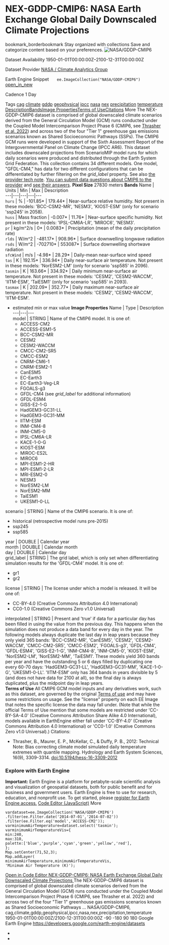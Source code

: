  
#  NEX-GDDP-CMIP6: NASA Earth Exchange Global Daily Downscaled Climate Projections 
bookmark_borderbookmark Stay organized with collections  Save and categorize content based on your preferences.
![NASA/GDDP-CMIP6](https://developers.google.com/earth-engine/datasets/images/NASA/NASA_GDDP-CMIP6_sample.png) 

Dataset Availability
    1950-01-01T00:00:00Z–2100-12-31T00:00:00Z 

Dataset Provider
     [ NASA / Climate Analytics Group ](https://www.nccs.nasa.gov/services/data-collections/land-based-products/nex-gddp-cmip6) 

Earth Engine Snippet
     `    ee.ImageCollection("NASA/GDDP-CMIP6")   ` [ open_in_new ](https://code.earthengine.google.com/?scriptPath=Examples:Datasets/NASA/NASA_GDDP-CMIP6) 

Cadence
    1 Day 

Tags
     [cag](https://developers.google.com/earth-engine/datasets/tags/cag) [climate](https://developers.google.com/earth-engine/datasets/tags/climate) [gddp](https://developers.google.com/earth-engine/datasets/tags/gddp) [geophysical](https://developers.google.com/earth-engine/datasets/tags/geophysical) [ipcc](https://developers.google.com/earth-engine/datasets/tags/ipcc) [nasa](https://developers.google.com/earth-engine/datasets/tags/nasa) [nex](https://developers.google.com/earth-engine/datasets/tags/nex) [precipitation](https://developers.google.com/earth-engine/datasets/tags/precipitation) [temperature](https://developers.google.com/earth-engine/datasets/tags/temperature)
[Description](https://developers.google.com/earth-engine/datasets/catalog/NASA_GDDP-CMIP6#description)[Bands](https://developers.google.com/earth-engine/datasets/catalog/NASA_GDDP-CMIP6#bands)[Image Properties](https://developers.google.com/earth-engine/datasets/catalog/NASA_GDDP-CMIP6#image-properties)[Terms of Use](https://developers.google.com/earth-engine/datasets/catalog/NASA_GDDP-CMIP6#terms-of-use)[Citations](https://developers.google.com/earth-engine/datasets/catalog/NASA_GDDP-CMIP6#citations) More
The NEX-GDDP-CMIP6 dataset is comprised of global downscaled climate scenarios derived from the General Circulation Model (GCM) runs conducted under the Coupled Model Intercomparison Project Phase 6 (CMIP6, see [Thrasher et al. 2022](https://doi.org/10.7917/OFSG3345)) and across two of the four "Tier 1" greenhouse gas emissions scenarios known as Shared Socioeconomic Pathways (SSPs).
The CMIP6 GCM runs were developed in support of the Sixth Assessment Report of the Intergovernmental Panel on Climate Change (IPCC AR6). This dataset includes downscaled projections from ScenarioMIP model runs for which daily scenarios were produced and distributed through the Earth System Grid Federation.
This collection contains 34 different models. One model, "GFDL-CM4," has data for two different configurations that can be differentiated by further filtering on the _grid_label_ property.
See also [the provider tech note](https://www.nccs.nasa.gov/sites/default/files/NEX-GDDP-CMIP6-Tech_Note.pdf).
[You can submit data questions about CMIP6 to the provider](https://airtable.com/shr01weJfA7DYq6jf) and [see their answers](https://airtable.com/shrX4mj20TLSH0r2y/tblUMAYpCfCCwucSV).
**Pixel Size** 27830 meters 
**Bands**
Name | Units | Min | Max | Description  
---|---|---|---|---  
`hurs` | % |  -101.85*  |  179.44*  | Near-surface relative humidity. Not present in these models: 'BCC-CSM2-MR', 'NESM3', 'KIOST-ESM' (only for scenario 'ssp245' in 2058).  
`huss` | Mass fraction |  -0.007*  |  11.76*  | Near-surface specific humidity. Not present in these models: 'IPSL-CM6A-LR', 'MIROC6', 'NESM3'.  
`pr` | kg/m^2/s |  0*  |  0.0083*  | Precipitation (mean of the daily precipitation rate)  
`rlds` | W/m^2 |  -481.17*  |  908.96*  | Surface downwelling longwave radiation  
`rsds` | W/m^2 |  -702710*  |  553087*  | Surface downwelling shortwave radiation  
`sfcWind` | m/s |  -4.98*  |  28.29*  | Daily-mean near-surface wind speed  
`tas` | K |  192.15*  |  336.94*  | Daily near-surface air temperature. Not present in these models: 'NorESM2-LM' (only for scenario 'ssp585' in 2096).  
`tasmin` | K |  163.66*  |  334.92*  | Daily minimum near-surface air temperature. Not present in these models: 'CESM2', 'CESM2-WACCM', 'IITM-ESM', 'TaiESM1' (only for scenario 'ssp585' in 2093).  
`tasmax` | K |  202.09*  |  352.77*  | Daily maximum near-surface air temperature. Not present in these models: 'CESM2', 'CESM2-WACCM', 'IITM-ESM'.  
* estimated min or max value 
**Image Properties**
Name | Type | Description  
---|---|---  
model | STRING | Name of the CMIP6 model. It is one of:
  * ACCESS-CM2
  * ACCESS-ESM1-5
  * BCC-CSM2-MR
  * CESM2
  * CESM2-WACCM
  * CMCC-CM2-SR5
  * CMCC-ESM2
  * CNRM-CM6-1
  * CNRM-ESM2-1
  * CanESM5
  * EC-Earth3
  * EC-Earth3-Veg-LR
  * FGOALS-g3
  * GFDL-CM4 (see _grid_label_ for additional information)
  * GFDL-ESM4
  * GISS-E2-1-G
  * HadGEM3-GC31-LL
  * HadGEM3-GC31-MM
  * IITM-ESM
  * INM-CM4-8
  * INM-CM5-0
  * IPSL-CM6A-LR
  * KACE-1-0-G
  * KIOST-ESM
  * MIROC-ES2L
  * MIROC6
  * MPI-ESM1-2-HR
  * MPI-ESM1-2-LR
  * MRI-ESM2-0
  * NESM3
  * NorESM2-LM
  * NorESM2-MM
  * TaiESM1
  * UKESM1-0-LL

  
scenario | STRING | Name of the CMIP6 scenario. It is one of:
  * historical (retrospective model runs pre-2015)
  * ssp245
  * ssp585

  
year | DOUBLE | Calendar year  
month | DOUBLE | Calendar month  
day | DOUBLE | Calendar day  
grid_label | STRING | The grid label, which is only set when differentiating simulation results for the 'GFDL-CM4' model. It is one of:
  * gr1
  * gr2

  
license | STRING | The license under which a model is released. It will be one of:
  * CC-BY-4.0 (Creative Commons Attribution 4.0 International)
  * CC0-1.0 (Creative Commons Zero v1.0 Universal)

  
interpolated | STRING | Present and 'true' if data for a particular day has been filled in using the value from the previous day. This happens when the simulation does not produce a data band for every day in the year. The following models always duplicate the last day in leap years because they only yield 365 bands: 'BCC-CSM2-MR', 'CanESM5', 'CESM2', 'CESM2-WACCM', 'CMCC-CM2-SR5', 'CMCC-ESM2', 'FGOALS-g3', 'GFDL-CM4', 'GFDL-ESM4', 'GISS-E2-1-G', 'INM-CM4-8', 'INM-CM5-0', 'KIOST-ESM', 'NorESM2-LM', 'NorESM2-MM', 'TaiESM1'. These models yield 360 bands per year and have the outstanding 5 or 6 days filled by duplicating one every 60-70 days: 'HadGEM3-GC31-LL', 'HadGEM3-GC31-MM', 'KACE-1-0-G', 'UKESM1-0-LL'. 'IITM-ESM' only has 364 bands in years divisible by 5 (and does not have data for 2100 at all), so the final day is always duplicated, plus the midpoint day in leap years.  
**Terms of Use**
All CMIP6 GCM model inputs and any derivatives work, such as this dataset, are governed by the original [Terms of use](https://pcmdi.llnl.gov/CMIP6/TermsOfUse/TermsOfUse6-1.html) and may have some restrictions on usage. See the "license" property on each EE Image that notes the specific license the data may fall under.
(Note that while the official Terms of Use mention that some models are restricted under 'CC-BY-SA-4.0' (Creative Commons Attribution Share Alike 4.0 International), models available in EarthEngine either fall under 'CC-BY-4.0' (Creative Commons Attribution 4.0 International) or 'CC0-1.0' (Creative Commons Zero v1.0 Universal).)
Citations:
  * Thrasher, B., Maurer, E. P., McKellar, C., & Duffy, P. B., 2012: Technical Note: Bias correcting climate model simulated daily temperature extremes with quantile mapping. Hydrology and Earth System Sciences, 16(9), 3309-3314. [doi:10.5194/hess-16-3309-2012](https://doi.org/10.5194/hess-16-3309-2012)


### Explore with Earth Engine
**Important:** Earth Engine is a platform for petabyte-scale scientific analysis and visualization of geospatial datasets, both for public benefit and for business and government users. Earth Engine is free to use for research, education, and nonprofit use. To get started, please [register for Earth Engine access.](https://console.cloud.google.com/earth-engine)
[Code Editor (JavaScript)](https://developers.google.com/earth-engine/datasets/catalog/NASA_GDDP-CMIP6#code-editor-javascript-sample) More
```
vardataset=ee.ImageCollection('NASA/GDDP-CMIP6')
.filter(ee.Filter.date('2014-07-01','2014-07-02'))
.filter(ee.Filter.eq('model','ACCESS-CM2'));
varminimumAirTemperature=dataset.select('tasmin');
varminimumAirTemperatureVis={
min:240,
max:310,
palette:['blue','purple','cyan','green','yellow','red'],
};
Map.setCenter(71,52,3);
Map.addLayer(
minimumAirTemperature,minimumAirTemperatureVis,
'Minimum Air Temperature (K)');
```
[ Open in Code Editor ](https://code.earthengine.google.com/?scriptPath=Examples:Datasets/NASA/NASA_GDDP-CMIP6)
[ NEX-GDDP-CMIP6: NASA Earth Exchange Global Daily Downscaled Climate Projections ](https://developers.google.com/earth-engine/datasets/catalog/NASA_GDDP-CMIP6)
The NEX-GDDP-CMIP6 dataset is comprised of global downscaled climate scenarios derived from the General Circulation Model (GCM) runs conducted under the Coupled Model Intercomparison Project Phase 6 (CMIP6, see Thrasher et al. 2022) and across two of the four "Tier 1" greenhouse gas emissions scenarios known as Shared Socioeconomic Pathways …
NASA/GDDP-CMIP6, cag,climate,gddp,geophysical,ipcc,nasa,nex,precipitation,temperature 
1950-01-01T00:00:00Z/2100-12-31T00:00:00Z
-90 -180 90 180 
Google Earth Engine
https://developers.google.com/earth-engine/datasets
  * [ ](https://doi.org/https://www.nccs.nasa.gov/services/data-collections/land-based-products/nex-gddp-cmip6)
  * [ ](https://doi.org/https://developers.google.com/earth-engine/datasets/catalog/NASA_GDDP-CMIP6)


